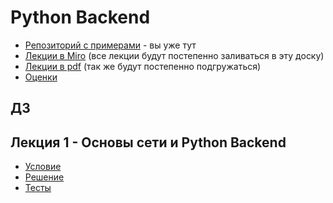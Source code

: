# Python Backend

- [Репозиторий с примерами](https://github.com/katunilya/hse-python-backend) - вы уже тут
- [Лекции в Miro](https://miro.com/app/board/uXjVKkM4JvE=/?share_link_id=92562179702) (все лекции будут постепенно заливаться в эту доску)
- [Лекции в pdf](https://drive.google.com/drive/folders/1m1Qmgz5ncP1LWLmuhcZgBQBY730qKxb4?usp=sharing) (так же будут постепенно подгружаться)
- [Оценки](https://docs.google.com/spreadsheets/d/1BeY-p-UYCfBX-KBN50pxWOykYKlTydoPF4lIXlVHZvs/edit?usp=sharing)

## ДЗ

## Лекция 1 - Основы сети и Python Backend
- [Условие](./lecture_1/hw/README.md)
- [Решение](./lecture_1/hw/math_plain_asgi.py)
- [Тесты](./tests/test_homework_1.py)